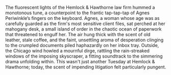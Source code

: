 The fluorescent lights of the Hemlock & Hawthorne law firm hummed a monotonous tune, a counterpoint to the frantic tap-tap-tap of Agnes Periwinkle’s fingers on the keyboard.  Agnes, a woman whose age was as carefully guarded as the firm's most sensitive client files, sat perched at her mahogany desk, a small island of order in the chaotic ocean of paperwork that threatened to engulf her.  The air hung thick with the scent of old leather, stale coffee, and the faint, unsettling aroma of desperation clinging to the crumpled documents piled haphazardly on her inbox tray.  Outside, the Chicago wind howled a mournful dirge, rattling the rain-streaked windows of the imposing skyscraper, a fitting soundtrack to the simmering drama unfolding within.  This wasn't just another Tuesday at Hemlock & Hawthorne; today, the scent of impending litigation felt particularly pungent.
